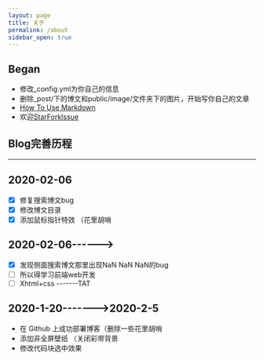 ```yaml
---
layout: page
title: 关于
permalink: /about
sidebar_open: true
---
```


## Began

- 修改_config.yml为你自己的信息
- 删除_post/下的博文和public/image/文件夹下的图片，开始写你自己的文章
- [How To Use Markdown](https://fengwei2002.github.io/posts/%E6%96%B9%E6%B3%95/markdown%E4%BD%BF%E7%94%A8)
- 欢迎[Star](https://github.com/fengwei2002/fengwei2002.github.io)[Fork](https://github.com/fengwei2002/fengwei2002.github.io)[Issue](https://github.com/fengwei2002/fengwei2002.github.io)

## Blog完善历程

***

## 2020-02-06

- [x] 修复搜索博文bug
- [x] 修改博文目录
- [x] 添加鼠标指针特效 （花里胡哨

## 2020-02-06------>

- [x] 发现侧面搜索博文那里出现NaN NaN NaN的bug
- [ ] 所以得学习前端web开发
- [ ] Xhtml+css  -------TAT

## 2020-1-20------->2020-2-5

- 在 Github 上成功部署博客（删除一些花里胡哨
- 添加非全屏壁纸  （关闭彩带背景
- 修改代码块选中效果  
